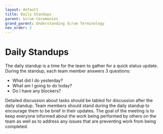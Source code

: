 ```yaml
---
layout: default
title: Daily Standups
parent: Scrum Ceremonies
grand_parent: Understanding Scrum Terminology
nav_order: 2
---
```


# Daily Standups

The daily standup is a time for the team to gather for a quick status update. During the standup, each team member answers 3 questions:

*	What did I do yesterday?
*	What am I going to do today?
*	Do I have any blockers?

Detailed discussion about tasks should be tabled for discussion after the daily standup. Team members should stand during the daily standup to 
encourage them to be brief in their updates. The goal of the meeting is to keep everyone informed about the work being performed by others on the 
team as well as to address any issues that are preventing work from being completed. 
